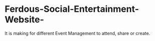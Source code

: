 # Ferdous-Social-Entertainment-Website-
It is making for different Event Management to attend, share or create.
